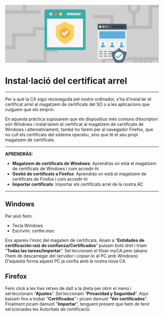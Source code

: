 ![ImatgeCapçalera](attachments/windowsFirefox.png)
# Instal·lació del certificat arrel
---
Per a què la CA sigui reconeguda pel nostre ordinador, s’ha d’instal·lar el certificat arrel al magatzem de certificats del SO o a les aplicacions que vulguem que els emprin. 

En aquesta pràctica suposarem que els dispositius més comuns d’escriptori són Windows i instal·larem el certificat al magatzem de certificats de Windows i alternativament, també ho farem per al navegador Firefox, que no cull els certificats del sistema operatiu, sino que té el seu propi magatzem de certificats.

---
**APRENDRÀS:**

- **Magatzem de certificats de Windows**: Aprendràs on està el magatzem de certificats de Windows i com accedir-hi
- **Gestió de certificats a Firefox**: Aprendràs on està el magatzem de certificats de Firefox i com accedir-hi
- **Importar certificats**: Importar els certificats arrel de la nostra AC
---
## Windows

Per això feim: 

- Tecla Windows  
- Escrivim: certlm.msc

Ens apareix l’mmc del magatem de certificats. Anam a “**Entidades de certificación raíz de confianza/Certificados**” pulsam botó dret i triam “**Todas las tareas/Importar**”. Sel·leccionam el fitxer myCA.pem (abans l’hem de descarregar del servidor i copiar-lo al PC amb Windows). D’aquesta forma aquest PC ja confia amb la nostra nova CA.


## Firefox

Feim click a les tres retxes de dalt a la dreta per obrir el menú i sel·leccionam “**Ajustes**”.  Sel·leccionam “**Privacidad y Seguridad**”. Aquí baixam fins a trobar “**Certificados**” i picam damunt “**Ver certificados**”. Finalment picam damunt "**Importar**", tenguent present que hem de tenir sel·lcionades les Autoritats de certificació.
